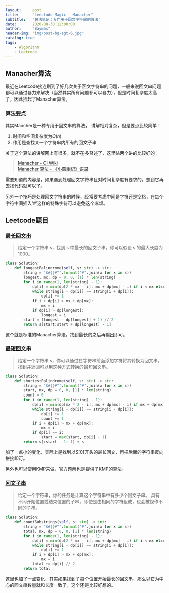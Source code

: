 ```yaml
---
layout:     post
title:      "Leectode Magic - Manacher"
subtitle:   "算法笔记：专门用于回文字符串的算法"
date:       2020-08-30 12:00:00
author:     "Baymax"
header-img: "img/post-bg-agt-6.jpg"
catalog: true
tags:
    - Algorithm
    - Leetcode
---
```


## Manacher算法

最近在Leetcode接连刷到了好几次关于回文字符串的问题，一般来说回文串问题都可以通过暴力来解决（当然其实所有问题都可以暴力），但是时间复杂度太高了，因此捡起了Manacher算法。

### 算法要点

其实Mancher是一种专用于回文串的算法， 讲解相对复杂，但是要点比较简单：

1. 时间和空间复杂度为$O(n)$
2. 作用是查找某一个字符串内所有的回文子串

关于这个算法的讲解网上有很多，就不在多赘述了，这里贴两个讲的比较好的：

> [Manacher - OI Wiki](https://oi-wiki.org/string/manacher/)  
> [Manacher 算法 - 《小窗幽记》语录](https://ethsonliu.com/2018/04/manacher.html)

需要知道的内容是，如果遇到处理回文字符串且对时间复杂度有要求的，想到它再去找代码就可以了。

另外一个技巧是处理回文字符串的时候，经常要考虑中间是字符还是空格，在每个字符中间插入'#'这样的特殊字符可以避免这个麻烦。


## Leetcode题目

### [最长回文串](https://leetcode-cn.com/problems/longest-palindromic-substring/)

> 给定一个字符串 s，找到 s 中最长的回文子串。你可以假设 s 的最大长度为 1000。

```python
class Solution:
    def longestPalindrome(self, s: str) -> str:
        string = '$#{}#^'.format('#'.join(x for x in s))
        longest, mx, dp = 0, 0, [1] * len(string)
        for i in range(1, len(string) - 1):
            dp[i] = min(dp[2 * mx - i], mx + dp[mx] - i) if i < mx else 1
            while string[i - dp[i]] == string[i + dp[i]]:
                dp[i] += 1
            if i + dp[i] > mx + dp[mx]:
                mx = i
            if dp[i] > dp[longest]:
                longest = i
        start = (longest - dp[longest] + 1) // 2
        return s[start:start + dp[longest] - 1]
```

这个就是标准的Manacher算法，找到最长的之后再输出即可。

### [最短回文串](https://leetcode-cn.com/problems/shortest-palindrome/)

> 给定一个字符串 s，你可以通过在字符串前面添加字符将其转换为回文串。找到并返回可以用这种方式转换的最短回文串。

```python
class Solution:
    def shortestPalindrome(self, s: str) -> str:
        string = '$#{}#^'.format('#'.join(x for x in s))
        start, mx, dp = 0, 0, [1] * len(string)
        count = 0
        for i in range(1, len(string) - 1):
            dp[i] = min(dp[mx * 2 - i], mx + dp[mx] - i) if mx + dp[mx] > i else 1
            while string[i + dp[i]] == string[i - dp[i]]:
                dp[i] += 1
                count += 1
            if i + dp[i] > mx + dp[mx]:
                mx = i
            if dp[i] == i:
                start = max(start, dp[i] - 1)
        return s[:start - 1:-1] + s
```

加了一点小的变化，实际上是找到以$S[0]$开头的最长回文，再把后面的字符串反向拼接即可。

另外也可以使用KMP来做，官方题解也是提供了KMP的算法。

### [回文子串](https://leetcode-cn.com/problems/palindromic-substrings/)

> 给定一个字符串，你的任务是计算这个字符串中有多少个回文子串。
> 具有不同开始位置或结束位置的子串，即使是由相同的字符组成，也会被视作不同的子串。

```python
class Solution:
    def countSubstrings(self, s: str) -> int:
        string = '$#{}#^'.format('#'.join(x for x in s))
        total, mx, dp = 0, 0, [1] * len(string)
        for i in range(1, len(string) - 1):
            dp[i] = min(dp[2 * mx - i], mx + dp[mx] - i) if i < mx else 1
            while string[i - dp[i]] == string[i + dp[i]]:
                dp[i] += 1
            if i + dp[i] > mx + dp[mx]:
                mx = i
            total += dp[i] // 2
        return total
```

这里也加了一点变化，其实如果找到了每个位置开始最长的回文串，那么以它为中心的回文串数量就和长度一致了，这个还是比较好想的。